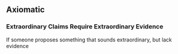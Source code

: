 ## Axiomatic

### Extraordinary Claims Require Extraordinary Evidence
If someone proposes something that sounds extraordinary, but lack evidence 